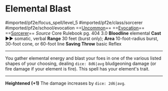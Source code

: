 # Elemental Blast
#imported/pf2e/focus_spell/level_5 #imported/pf2e/class/sorcerer #imported/pf2e/school/evocation 
==[Uncommon](uncommon.md)== ==[Evocation](evocation.md)== ==[Sorcerer](rules/traits/sorcerer.md)==
*Source* Core Rulebook pg. 404 3.0
**Bloodline** elemental
**Cast** ►► somatic, verbal
**Range** 30 feet (burst only); **Area** 10-foot-radius burst, 30-foot cone, or 60-foot line
**Saving Throw** basic Reflex

---
You gather elemental energy and blast your foes in one of the various listed shapes of your choosing, dealing `dice: 8d6|avg` bludgeoning damage (or fire damage if your element is fire). This spell has your element's trait.

<hr>

**Heightened (+1)** The damage increases by `dice: 2d6|avg`.